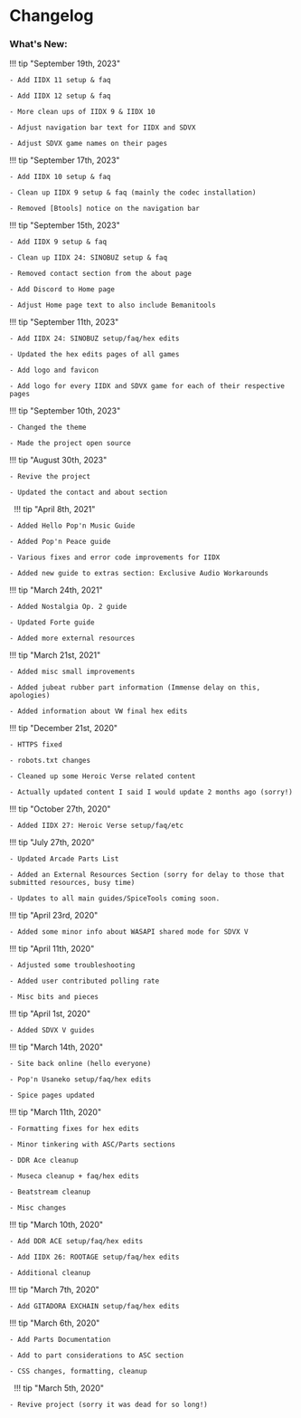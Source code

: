 # Changelog

### What's New:

!!! tip "September 19th, 2023"

	- Add IIDX 11 setup & faq

	- Add IIDX 12 setup & faq

	- More clean ups of IIDX 9 & IIDX 10

	- Adjust navigation bar text for IIDX and SDVX

	- Adjust SDVX game names on their pages

!!! tip "September 17th, 2023"

	- Add IIDX 10 setup & faq
	
	- Clean up IIDX 9 setup & faq (mainly the codec installation)

	- Removed [Btools] notice on the navigation bar

!!! tip "September 15th, 2023"
	
	- Add IIDX 9 setup & faq
	
	- Clean up IIDX 24: SINOBUZ setup & faq
	
	- Removed contact section from the about page
	
	- Add Discord to Home page
	
	- Adjust Home page text to also include Bemanitools

!!! tip "September 11th, 2023"

	- Add IIDX 24: SINOBUZ setup/faq/hex edits
	
	- Updated the hex edits pages of all games
	
	- Add logo and favicon
	
	- Add logo for every IIDX and SDVX game for each of their respective pages

!!! tip "September 10th, 2023"

	- Changed the theme
	
	- Made the project open source

!!! tip "August 30th, 2023"

	- Revive the project
	
	- Updated the contact and about section

&nbsp;
!!! tip "April 8th, 2021"

	- Added Hello Pop'n Music Guide

	- Added Pop'n Peace guide

	- Various fixes and error code improvements for IIDX

	- Added new guide to extras section: Exclusive Audio Workarounds

!!! tip "March 24th, 2021"

	- Added Nostalgia Op. 2 guide

	- Updated Forte guide

	- Added more external resources

!!! tip "March 21st, 2021"

	- Added misc small improvements

	- Added jubeat rubber part information (Immense delay on this, apologies)

	- Added information about VW final hex edits

!!! tip "December 21st, 2020"

	- HTTPS fixed

	- robots.txt changes

	- Cleaned up some Heroic Verse related content
	
	- Actually updated content I said I would update 2 months ago (sorry!)

!!! tip "October 27th, 2020"

	- Added IIDX 27: Heroic Verse setup/faq/etc

!!! tip "July 27th, 2020"

	- Updated Arcade Parts List

	- Added an External Resources Section (sorry for delay to those that submitted resources, busy time)

	- Updates to all main guides/SpiceTools coming soon.

!!! tip "April 23rd, 2020"

	- Added some minor info about WASAPI shared mode for SDVX V

!!! tip "April 11th, 2020"

	- Adjusted some troubleshooting

	- Added user contributed polling rate

	- Misc bits and pieces

!!! tip "April 1st, 2020"

	- Added SDVX V guides

!!! tip "March 14th, 2020"

	- Site back online (hello everyone)

	- Pop'n Usaneko setup/faq/hex edits

	- Spice pages updated

!!! tip "March 11th, 2020"

	- Formatting fixes for hex edits

	- Minor tinkering with ASC/Parts sections

	- DDR Ace cleanup

	- Museca cleanup + faq/hex edits

	- Beatstream cleanup

	- Misc changes


!!! tip "March 10th, 2020"

	- Add DDR ACE setup/faq/hex edits

	- Add IIDX 26: ROOTAGE setup/faq/hex edits

	- Additional cleanup

!!! tip "March 7th, 2020"

	- Add GITADORA EXCHAIN setup/faq/hex edits

!!! tip "March 6th, 2020"

	- Add Parts Documentation

	- Add to part considerations to ASC section

	- CSS changes, formatting, cleanup

&nbsp;
!!! tip "March 5th, 2020"

	- Revive project (sorry it was dead for so long!)

